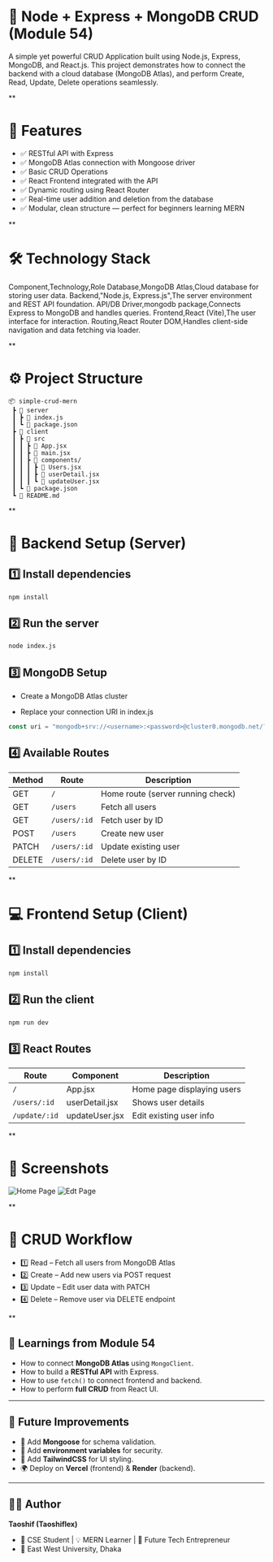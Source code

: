 # 🧠 Node + Express + MongoDB CRUD (Module 54)

A simple yet powerful CRUD Application built using Node.js, Express, MongoDB, and React.js.
This project demonstrates how to connect the backend with a cloud database (MongoDB Atlas), and perform Create, Read, Update, Delete operations seamlessly.

**

# 🚀 Features

- ✅ RESTful API with Express
- ✅ MongoDB Atlas connection with Mongoose driver
- ✅ Basic CRUD Operations
- ✅ React Frontend integrated with the API
- ✅ Dynamic routing using React Router
- ✅ Real-time user addition and deletion from the database
- ✅ Modular, clean structure — perfect for beginners learning MERN

**

# 🛠️ Technology Stack

Component,Technology,Role
Database,MongoDB Atlas,Cloud database for storing user data.
Backend,"Node.js, Express.js",The server environment and REST API foundation.
API/DB Driver,mongodb package,Connects Express to MongoDB and handles queries.
Frontend,React (Vite),The user interface for interaction.
Routing,React Router DOM,Handles client-side navigation and data fetching via loader.

**

# ⚙️ Project Structure

```pgsql
📦 simple-crud-mern
 ┣ 📂 server
 ┃ ┣ 📜 index.js
 ┃ ┗ 📜 package.json
 ┣ 📂 client
 ┃ ┣ 📂 src
 ┃ ┃ ┣ 📜 App.jsx
 ┃ ┃ ┣ 📜 main.jsx
 ┃ ┃ ┣ 📜 components/
 ┃ ┃ ┃ ┣ 📜 Users.jsx
 ┃ ┃ ┃ ┣ 📜 userDetail.jsx
 ┃ ┃ ┃ ┗ 📜 updateUser.jsx
 ┃ ┗ 📜 package.json
 ┗ 📜 README.md
```
**

# 🔧 Backend Setup (Server)

## 1️⃣ Install dependencies

```bash
npm install
```
## 2️⃣ Run the server

```bash
node index.js
```

## 3️⃣ MongoDB Setup

- Create a MongoDB Atlas cluster

- Replace your connection URI in index.js

```js
const uri = "mongodb+srv://<username>:<password>@cluster0.mongodb.net/?appName=Cluster0";
```

## 4️⃣ Available Routes

| Method | Route        | Description                       |
| ------ | ------------ | --------------------------------- |
| GET    | `/`          | Home route (server running check) |
| GET    | `/users`     | Fetch all users                   |
| GET    | `/users/:id` | Fetch user by ID                  |
| POST   | `/users`     | Create new user                   |
| PATCH  | `/users/:id` | Update existing user              |
| DELETE | `/users/:id` | Delete user by ID                 |

**

# 💻 Frontend Setup (Client)

## 1️⃣ Install dependencies

```bash
npm install
```

## 2️⃣ Run the client


```bash
npm run dev
```

## 3️⃣ React Routes

| Route         | Component      | Description                |
| ------------- | -------------- | -------------------------- |
| `/`           | App.jsx        | Home page displaying users |
| `/users/:id`  | userDetail.jsx | Shows user details         |
| `/update/:id` | updateUser.jsx | Edit existing user info    |

** 

# 📸 Screenshots

![Home Page](image.png)
![Edt Page](image-1.png)

**

# 🧩 CRUD Workflow

- 1️⃣ Read – Fetch all users from MongoDB Atlas
- 2️⃣ Create – Add new users via POST request
- 3️⃣ Update – Edit user data with PATCH
- 4️⃣ Delete – Remove user via DELETE endpoint

**

## 🧠 Learnings from Module 54

* How to connect **MongoDB Atlas** using `MongoClient`.
* How to build a **RESTful API** with Express.
* How to use `fetch()` to connect frontend and backend.
* How to perform **full CRUD** from React UI.

---

## 🏁 Future Improvements

* 🚀 Add **Mongoose** for schema validation.
* 🔐 Add **environment variables** for security.
* 🎨 Add **TailwindCSS** for UI styling.
* 🌍 Deploy on **Vercel** (frontend) & **Render** (backend).

---

## 👨‍💻 Author

**Taoshif (Taoshiflex)**
* 🎯 CSE Student | 💡 MERN Learner | 🚀 Future Tech Entrepreneur
* 📍 East West University, Dhaka